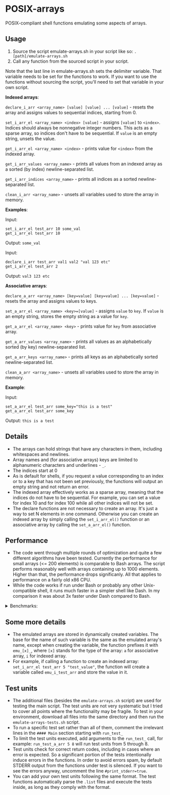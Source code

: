# POSIX-arrays
POSIX-compliant shell functions emulating some aspects of arrays.

## Usage
1) Source the script emulate-arrays.sh in your script like so: `. [path]/emulate-arrays.sh`
2) Call any function from the sourced script in your script.

Note that the last line in emulate-arrays.sh sets the delimiter variable. That variable needs to be set for the functions to work. If you want to use the functions without sourcing the script, you'll need to set that variable in your own script.

**Indexed arrays**:

`declare_i_arr <array_name> [value] [value] ... [value]` - resets the array and assigns values to sequential indices, starting from 0.

`set_i_arr_el <array_name> <index> [value]` - assigns `[value]` to `<index>`. Indices should always be nonnegative integer numbers. This acts as a sparse array, so indices don't have to be sequential. If `value` is an empty string, unsets the value.

`get_i_arr_el <array_name> <index>` - prints value for `<index>` from the indexed array.

`get_i_arr_values <array_name>` - prints all values from an indexed array as a sorted (by index) newline-separated list.

`get_i_arr_indices <array_name>` - prints all indices as a sorted newline-separated list.

`clean_i_arr <array_name>` - unsets all variables used to store the array in memory.

**Examples**:

Input:

```
set_i_arr_el test_arr 10 some_val
get_i_arr_el test_arr 10
```

Output: `some_val`

Input:

```
declare_i_arr test_arr val1 val2 "val 123 etc"
get_i_arr_el test_arr 2
```

Output: `val3 123 etc`

**Associative arrays**:

`declare_a_arr <array_name> [key=value] [key=value] ... [key=value]` - resets the array and assigns values to keys.

`set_a_arr_el <array_name> <key>=[value]` - assigns `value` to `key`. If `value` is an empty string, stores the empty string as a value for `key`.

`get_a_arr_el <array_name> <key>` - prints value for `key` from associative array.

`get_a_arr_values <array_name>` - prints all values as an alphabetically sorted (by key) newline-separated list.

`get_a_arr_keys <array_name>` - prints all keys as an alphabetically sorted newline-separated list.

`clean_a_arr <array_name>` - unsets all variables used to store the array in memory.

**Example**:

Input:

```
set_a_arr_el test_arr some_key="this is a test"
get_a_arr_el test_arr some_key
```

Output: `this is a test`

## Details
- The arrays can hold strings that have any characters in them, including whitespaces and newlines.
- Array names and (for associative arrays) keys are limited to alphanumeric characters and underlines - `_`.
- The indices start at 0
- As is default for shells, if you request a value corresponding to an index or to a key that has not been set previously, the functions will output an empty string and not return an error.
- The indexed array effectively works as a sparse array, meaning that the indices do not have to be sequential. For example, you can set a value for index 10 and for index 100 while all other indices will not be set.
- The declare functions are not necessary to create an array. It's just a way to set N elements in one command. Otherwise you can create an indexed array by simply calling the `set_i_arr_el()` function or an associative array by calling the `set_a_arr_el()` function.

## Performance
- The code went through multiple rounds of optimization and quite a few different algorithms have been tested. Currently the performance for small arrays (<= 200 elements) is comparable to Bash arrays. The script performs reasonably well with arrays containing up to 1000 elements. Higher than that, the performance drops significanly. All that applies to performance on a fairly old x86 CPU.
- While the code works if run under Bash or probably any other Unix-compatible shell, it runs much faster in a simpler shell like Dash. In my comparison it was about 3x faster under Dash compared to Bash.

<details> <summary>Benchmarks:</summary>


Measured on i7-4770 with 40-characters strings in each element. For associative arrays, measured with 16-18 characters keys.


10 elements array:

| Array type     |    Test          |       Time  |
| -------------|--------------------------|-------|
| Indexed    |   set individual elements  | 1ms   |
| Indexed    |   get individual elements  | 1ms   |
| Indexed    |   get all elements    |      2ms   |
| Associative  | set individual elements  | 1ms   |
| Associative  | get individual elements  | 1ms   |
| Associative  | get all elements    |      2ms   |

100 elements array:

| Array type     |    Test          |       Time  |
| -------------|--------------------------|-------|
| Indexed    |   set individual elements  | 3ms   |
| Indexed    |   get individual elements  | 3ms   |
| Indexed    |   get all elements    |      2ms   |
| Associative  | set individual elements  | 3ms   |
| Associative  | get individual elements  | 3ms   |
| Associative  | get all elements    |      2ms   |

500 elements array:

| Array type     |    Test          |       Time  |
| -------------|--------------------------|-------|
| Indexed    |   set individual elements  | 11ms  |
| Indexed    |   get individual elements  | 7ms   |
| Indexed    |   get all elements    |      4ms   |
| Associative  | set individual elements  | 14ms  |
| Associative  | get individual elements  | 7ms   |
| Associative  | get all elements    |      4ms   |

1000 elements array:

| Array type     |    Test          |       Time  |
| -------------|--------------------------|-------|
| Indexed    |   set elements        |      18ms  |
| Indexed    |   get elements        |      14ms  |
| Indexed    |   get all elements    |      7ms   |
| Associative  | set individual elements  | 27ms  |
| Associative  | get individual elements  | 15ms  |
| Associative  | get all elements    |      7ms   |

5000 elements array:

| Array type     |    Test          |       Time  |
| -------------|--------------------------|-------|
| Indexed    |   set individual elements  | 135ms |
| Indexed    |   get individual elements  | 90ms  |
| Indexed    |   get all elements    |      80ms  |
| Associative  | set individual elements  | 340ms |
| Associative  | get individual elements  | 90ms |
| Associative  | get all elements    |      50ms  |

10000 elements array:

| Array type     |    Test          |       Time  |
| -------------|--------------------------|-------|
| Indexed    |   set individual elements  | 500ms |
| Indexed    |   get individual elements  | 200ms |
| Indexed    |   get all elements    |      320ms |
| Associative  | set individual elements  |1280ms |
| Associative  | get individual elements  | 230ms |
| Associative  | get all elements    |      160ms |

</details>

## Some more details
- The emulated arrays are stored in dynamically created variables. The base for the name of such variable is the same as the emulated array's name, except when creating the variable, the function prefixes it with `emu_[x]_`, where `[x]` stands for the type of the array: `a` for associative array, `i` for indexed array.
- For example, if calling a function to create an indexed array: `set_i_arr_el test_arr 5 "test_value"`, the function will create a variable called `emu_i_test_arr` and store the value in it.

## Test units
- The additional files (besides the `emulate-arrays.sh` script) are used for testing the main script. The test units are not very systematic but I tried to cover all points where the functionality may be fragile. To test in your environment, download all files into the same directory and then run the `emulate-arrays-tests.sh` script.
- To run a specific test set rather than all of them, comment the irrelevant lines in the `#### Main` section starting with `run_test_`
- To limit the test units executed, add arguments to the `run_test_` call, for example: `run_test_a_arr 5 8` will run test units from 5 through 8.
- Test units check for correct return codes, including in cases where an error is expected. So a significant portion of the tests intentionally induce errors in the functions. In order to avoid errors spam, by default STDERR output from the functions under test is silenced. If you want to see the errors anyway, uncomment the line `#print_stderr=true`.
- You can add your own test units following the same format. The test functions automatically parse the `.list` files and execute the tests inside, as long as they comply with the format.
